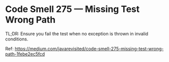 # Code Smell 275 — Missing Test Wrong Path

TL;DR: Ensure you fail the test when no exception is thrown in invalid conditions.

Ref: https://medium.com/javarevisited/code-smell-275-missing-test-wrong-path-1febe2ec5fcd
